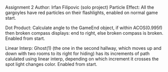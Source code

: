 Assignment 2
Author: Irfan Filipovic (solo project)
Particle Effect: All the gargoyles have red particles on their flashlights, enabled on normal game start.

Dot Product: Calculate angle to the GameEnd object, if within ACOS(0.995f)
then broken compass displays: end to right, else broken compass is broken.
Enabled from start.

Linear Interp: Ghost(1) (the one in the second hallway, which moves up and down with two rooms to its right for hiding) has its increments of path 
calulated using linear interp, depending on which increment it crosses the 
spot light changes color. Enabled from start.
